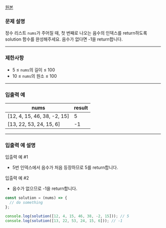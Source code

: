[원본](https://school.programmers.co.kr/learn/courses/30/lessons/181896)

### **문제 설명**

정수 리스트 `nums`가 주어질 때, 첫 번째로 나오는 음수의 인덱스를 return하도록 solution 함수를 완성해주세요. 음수가 없다면 -1을 return합니다.

---

### 제한사항

- 5 ≤ `nums`의 길이 ≤ 100
- 10 ≤ `nums`의 원소 ≤ 100

---

### 입출력 예

| nums                        | result |
| --------------------------- | ------ |
| [12, 4, 15, 46, 38, -2, 15] | 5      |
| [13, 22, 53, 24, 15, 6]     | -1     |

---

### 입출력 예 설명

입출력 예 #1

- 5번 인덱스에서 음수가 처음 등장하므로 5를 return합니다.

입출력 예 #2

- 음수가 없으므로 -1을 return합니다.

```jsx
const solution = (nums) => {
  // do something
};

console.log(solution([12, 4, 15, 46, 38, -2, 15])); // 5
console.log(solution([13, 22, 53, 24, 15, 6])); // -1
```
